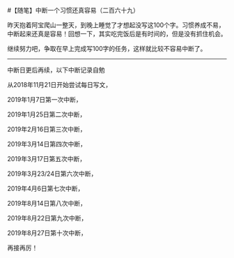#【随笔】中断一个习惯还真容易（二百六十九）

昨天抱着阿宝爬山一整天，到晚上睡觉了才想起没写这100个字。习惯养成不易，中断起来还真是容易！回想一下，其实吃完饭后是有时间的，但是没有抓住机会。

继续努力吧，争取在早上完成写100字的任务，这样就比较不容易中断了。

----
中断日更后再续，以下中断记录自勉

从2018年11月21日开始尝试每日写文，

2019年1月7日第一次中断，

2019年1月25日第二次中断，

2019年2月16日第三次中断，

2019年3月14日第四次中断，

2019年3月17日第五次中断，

2019年3月23/24日第六次中断，

2019年4月6日第七次中断，

2019年8月14日第八次中断，

2019年8月22日第九次中断，

2019年8月27日第十次中断，

再接再厉！